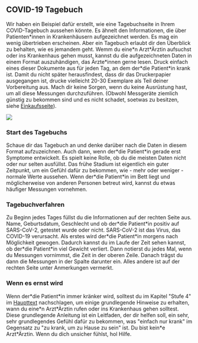 ## COVID-19 Tagebuch

Wir haben ein Beispiel dafür erstellt, wie eine Tagebuchseite in Ihrem COVID-Tagebuch aussehen könnte. Es ähnelt den Informationen, die über Patienten\*innen in Krankenhäusern aufgezeichnet werden. Es mag ein wenig übertrieben erscheinen. Aber ein Tagebuch erlaubt dir den Überblick zu behalten, wie es jemandem geht. Wemm du eine\*n Arzt\*Ärztin aufsuchst oder ins Krankenhaus gehen musst, kannst du die aufgezeichneten Daten in einem Format auszuhändigen, das Ärzte\*innen gerne lesen. Druck einfach eines dieser Dokumente aus für jeden Tag, an dem der\*die Patient\*in krank ist. Damit du nicht später herausfindest, dass dir das Druckerpapier ausgegangen ist, drucke vielleicht 20-30 Exemplare als Teil deiner Vorbereitung aus. Mach dir keine Sorgen, wenn du keine Ausrüstung hast, um all diese Messungen durchzuführen. (Obwohl Messgeräte ziemlich günstig zu bekommen sind und es nicht schadet, soetwas zu besitzen, siehe [Einkaufsseite](/Shopping)).

<a href="/images/covid-diary.pdf"><img style="border: 2px einfarbig schwarz; Schlagschatten(16px 16px 10px schwarz)" src="/images/covid-diary.png"></a>

### Start des Tagebuchs

Schaue dir das Tagebuch an und denke darüber nach die Daten in diesem Format aufzuzeichnen. Auch dann, wenn der\*die Patient\*in gerade erst Symptome entwickelt. Es spielt keine Rolle, ob du die meisten Daten nicht oder nur selten ausfüllst. Das frühe Stadium ist eigentlich ein guter Zeitpunkt, um ein Gefühl dafür zu bekommen, wie - mehr oder weniger - normale Werte aussehen. Wenn der\*die Patient\*in im Bett liegt und möglicherweise von anderen Personen betreut wird, kannst du etwas häufiger Messungen vornehmen.

### Tagebuchverfahren

Zu Beginn jedes Tages füllst du die Informationen auf der rechten Seite aus. Name, Geburtsdatum, Geschlecht und ob der\*die Patient\*in positiv auf SARS-CoV-2, getestet wurde oder nicht. SARS-CoV-2 ist das Virus, das COVID-19 verursacht. Als erstes wird der\*die Patient\*in morgens nach Möglichkeit gewogen. Dadurch kannst du im Laufe der Zeit sehen kannst, ob der\*die Patient\*in viel Gewicht verliert. Dann notierst du jedes Mal, wenn du Messungen vornimmst, die Zeit in der oberen Zeile. Danach trägst du dann die Messungen in der Spalte darunter ein. Alles andere ist auf der rechten Seite unter Anmerkungen vermerkt. 

### Wenn es ernst wird

Wenn der\*die Patient\*in immer kränker wird, solltest du im Kapitel "Stufe 4" im [Haupttext](/) nachschlagen, um einige grundlegende Hinweise zu erhalten, wann du eine\*n Arzt\*Ärztin rufen oder ins Krankenhaus gehen solltest. Diese grundlegende Anleitung ist ein Leitfaden, der dir helfen soll, ein sehr, sehr grundlegendes Gefühl dafür zu bekommen, was "einfach nur krank" im Gegensatz zu "zu krank, um zu Hause zu sein" ist. Du bist kein\*e Arzt\*Ärztin. Wenn du dich unsicher fühlst, hol Hilfe.
